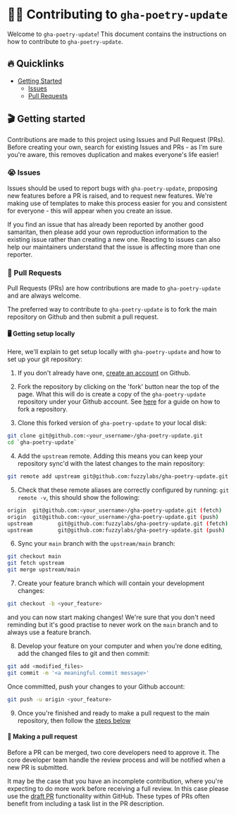# 🧑‍💻 Contributing to `gha-poetry-update`

Welcome to `gha-poetry-update`! This document contains the instructions on how to contribute to `gha-poetry-update`.

## 🔥 Quicklinks

* [Getting Started](#🎬-getting-started)
  * [Issues](#😭-issues)
  * [Pull Requests](#🎫-pull-requests)

## 🎬 Getting started

Contributions are made to this project using Issues and Pull Request (PRs). Before creating your own, search for existing Issues and PRs - as I'm sure you're aware, this removes duplication and makes everyone's life easier!

### 😭 Issues

Issues should be used to report bugs with `gha-poetry-update`, proposing new features before a PR is raised, and to request new features. We're making use of templates to make this process easier for you and consistent for everyone - this will appear when you create an issue.

If you find an issue that has already been reported by another good samaritan, then please add your own reproduction information to the existing issue rather than creating a new one. Reacting to issues can also help our maintainers understand that the issue is affecting more than one reporter.

### 🎫 Pull Requests

Pull Requests (PRs) are how contributions are made to `gha-poetry-update` and are always welcome.

The preferred way to contribute to `gha-poetry-update` is to fork the main repository on Github and then submit a pull request.

#### 🖥️ Getting setup locally

Here, we'll explain to get setup locally with `gha-poetry-update` and how to set up your git repository:

1. If you don't already have one, [create an account](https://github.com/join) on Github.

2. Fork the repository by clicking on the 'fork' button near the top of the page. What this will do is create a copy of the `gha-poetry-update` repository under your Github account. See [here](https://help.github.com/articles/fork-a-repo/) for a guide on how to fork a repository.

3. Clone this forked version of `gha-poetry-update` to your local disk:

```bash
git clone git@github.com:<your_username>/gha-poetry-update.git
cd `gha-poetry-update`
```

4. Add the `upstream` remote. Adding this means you can keep your repository sync'd with the latest changes to the main repository:

```bash
git remote add upstream git@github.com:fuzzylabs/gha-poetry-update.git
```

5. Check that these remote aliases are correctly configured by running: `git remote -v`, this should show the following:

```bash
origin  git@github.com:<your_username>/gha-poetry-update.git (fetch)
origin  git@github.com:<your_username>/gha-poetry-update.git (push)
upstream        git@github.com:fuzzylabs/gha-poetry-update.git (fetch)
upstream        git@github.com:fuzzylabs/gha-poetry-update.git (push)
```

6. Sync your `main` branch with the `upstream/main` branch:

```bash
git checkout main
git fetch upstream
git merge upstream/main
```

7. Create your feature branch which will contain your development changes:

```bash
git checkout -b <your_feature>
```

and you can now start making changes! We're sure that you don't need reminding but it's good practise to never work on the `main` branch and to always use a feature branch.

8. Develop your feature on your computer and when you're done editing, add the changed files to git and then commit:

```bash
git add <modified_files>
git commit -m '<a meaningful commit message>'
```

Once committed, push your changes to your Github account:

```bash
git push -u origin <your_feature>
```

9. Once you're finished and ready to make a pull request to the main repository, then follow the [steps below](#🤔-making-a-pull-request)

#### 🤔 Making a pull request
Before a PR can be merged, two core developers need to approve it. The core developer team handle the review process and will be notified when a new PR is submitted.

It may be the case that you have an incomplete contribution, where you're expecting to do more work before receiving a full review. In this case please use the [draft PR](https://docs.github.com/en/pull-requests/collaborating-with-pull-requests/proposing-changes-to-your-work-with-pull-requests/about-pull-requests#draft-pull-requests) functionality within GitHub. These types of PRs often benefit from including a task list in the PR description.